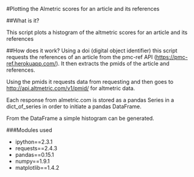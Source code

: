#Plotting the Almetric scores for an article and its references

##What is it?

This script plots a histogram of the altmetric scores for an article and its references

##How does it work?
Using a doi (digital object identifier) this script requests the references of an article from the pmc-ref API (https://pmc-ref.herokuapp.com/). It then extracts the pmids of the article and references. 

Using the pmids it requests data from  requesting  and then goes to http://api.altmetric.com/v1/pmid/ for altmetric data.

Each response from almetric.com is stored as a pandas Series in a dict_of_series in order to initiate a pandas DataFrame. 

From the DataFrame a simple histogram can be generated.


###Modules used
- ipython==2.3.1
- requests==2.4.3
- pandas==0.15.1
- numpy==1.9.1
- matplotlib==1.4.2


